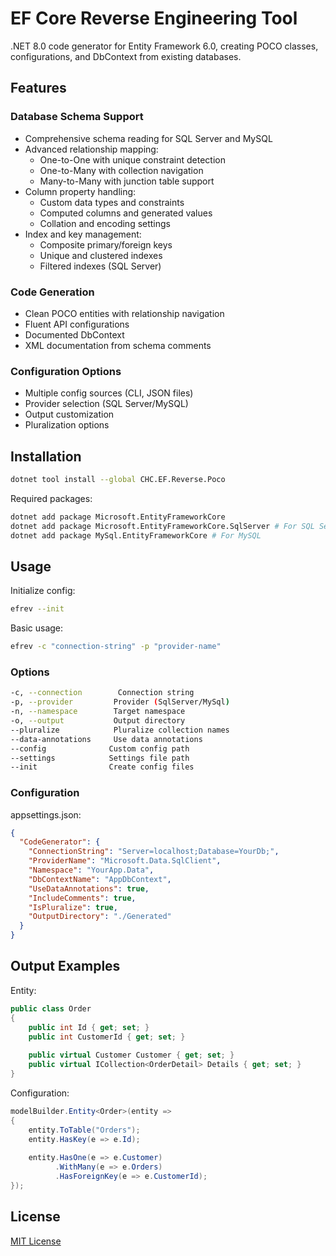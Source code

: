 # EF Core Reverse Engineering Tool

.NET 8.0 code generator for Entity Framework 6.0, creating POCO classes, configurations, and DbContext from existing databases.

## Features

### Database Schema Support
- Comprehensive schema reading for SQL Server and MySQL
- Advanced relationship mapping:
  - One-to-One with unique constraint detection
  - One-to-Many with collection navigation
  - Many-to-Many with junction table support
- Column property handling:
  - Custom data types and constraints
  - Computed columns and generated values
  - Collation and encoding settings
- Index and key management:
  - Composite primary/foreign keys
  - Unique and clustered indexes
  - Filtered indexes (SQL Server)

### Code Generation
- Clean POCO entities with relationship navigation
- Fluent API configurations
- Documented DbContext
- XML documentation from schema comments

### Configuration Options
- Multiple config sources (CLI, JSON files)
- Provider selection (SQL Server/MySQL)
- Output customization
- Pluralization options

## Installation

```bash
dotnet tool install --global CHC.EF.Reverse.Poco
```

Required packages:
```bash
dotnet add package Microsoft.EntityFrameworkCore
dotnet add package Microsoft.EntityFrameworkCore.SqlServer # For SQL Server
dotnet add package MySql.EntityFrameworkCore # For MySQL
```

## Usage

Initialize config:
```bash
efrev --init
```

Basic usage:
```bash
efrev -c "connection-string" -p "provider-name"
```

### Options
```bash
-c, --connection        Connection string
-p, --provider         Provider (SqlServer/MySql)
-n, --namespace        Target namespace
-o, --output           Output directory
--pluralize            Pluralize collection names
--data-annotations     Use data annotations
--config              Custom config path
--settings            Settings file path
--init                Create config files
```

### Configuration

appsettings.json:
```json
{
  "CodeGenerator": {
    "ConnectionString": "Server=localhost;Database=YourDb;",
    "ProviderName": "Microsoft.Data.SqlClient",
    "Namespace": "YourApp.Data",
    "DbContextName": "AppDbContext",
    "UseDataAnnotations": true,
    "IncludeComments": true,
    "IsPluralize": true,
    "OutputDirectory": "./Generated"
  }
}
```

## Output Examples

Entity:
```csharp
public class Order
{
    public int Id { get; set; }
    public int CustomerId { get; set; }
    
    public virtual Customer Customer { get; set; }
    public virtual ICollection<OrderDetail> Details { get; set; }
}
```

Configuration:
```csharp
modelBuilder.Entity<Order>(entity =>
{
    entity.ToTable("Orders");
    entity.HasKey(e => e.Id);
    
    entity.HasOne(e => e.Customer)
          .WithMany(e => e.Orders)
          .HasForeignKey(e => e.CustomerId);
});
```

## License
[MIT License](LICENSE)

